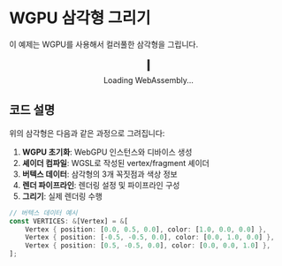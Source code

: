 # WGPU 삼각형 그리기

이 예제는 WGPU를 사용해서 컬러풀한 삼각형을 그립니다.

<!-- <div id="triangle-demo" style="text-align: center; margin: 20px 0;"> -->
<!--     <canvas id="triangle-canvas" style="border: 1px solid #ccc;"></canvas> -->
<!--     <br> -->
<!--     <button onclick="runWGPUTriangle('triangle-canvas')" style="margin-top: 10px; padding: 10px 20px; background: #4CAF50; color: white; border: none; border-radius: 4px; cursor: pointer;"> -->
<!--         삼각형 그리기 -->
<!--     </button> -->
<!-- </div> -->
<!---->
<!-- <script> -->
<!-- // 페이지 로드 시 자동 실행 (선택사항) -->
<!-- document.addEventListener('DOMContentLoaded', function() { -->
<!--     // 자동으로 실행하려면 주석 해제 -->
<!--     // setTimeout(() => runWGPUTriangle('triangle-canvas'), 1000); -->
<!-- }); -->
<!-- </script> -->
<div id="wgpu-demo-container" style="text-align: center; margin: 20px 0;">
    <canvas id="wgpu-canvas" width="600" height="400" style="border: 2px solid #333; background: white; max-width: 100%;"></canvas>
    <div id="loading" style="margin-top: 10px;">Loading WebAssembly...</div>
    <div id="error" style="margin-top: 10px; color: red; display: none;"></div>
</div>

<script type="module">
    async function initWgpu() {
        const loadingDiv = document.getElementById('loading');
        const errorDiv = document.getElementById('error');
        
        try {
            // WebAssembly 모듈 동적 로드
            const wasmModule = await import('./assets/wasm/wgpu-triangle/wgpu_triangle.js');
            
            // wasm 초기화
            await wasmModule.default();
            
            // 캔버스에서 렌더링 시작
            await wasmModule.run('wgpu-canvas');
            
            loadingDiv.style.display = 'none';
            console.log('wgpu initialized successfully!');
            
        } catch (error) {
            console.error('Failed to initialize wgpu:', error);
            loadingDiv.style.display = 'none';
            errorDiv.style.display = 'block';
            errorDiv.textContent = `Error: ${error.message}`;
        }
    }
    
    // 페이지 로드 후 초기화
    if (document.readyState === 'loading') {
        document.addEventListener('DOMContentLoaded', initWgpu);
    } else {
        initWgpu();
    }
</script>
## 코드 설명

위의 삼각형은 다음과 같은 과정으로 그려집니다:

1. **WGPU 초기화**: WebGPU 인스턴스와 디바이스 생성
2. **셰이더 컴파일**: WGSL로 작성된 vertex/fragment 셰이더
3. **버텍스 데이터**: 삼각형의 3개 꼭짓점과 색상 정보
4. **렌더 파이프라인**: 렌더링 설정 및 파이프라인 구성
5. **그리기**: 실제 렌더링 수행

```rust
// 버텍스 데이터 예시
const VERTICES: &[Vertex] = &[
    Vertex { position: [0.0, 0.5, 0.0], color: [1.0, 0.0, 0.0] },
    Vertex { position: [-0.5, -0.5, 0.0], color: [0.0, 1.0, 0.0] },
    Vertex { position: [0.5, -0.5, 0.0], color: [0.0, 0.0, 1.0] },
];
